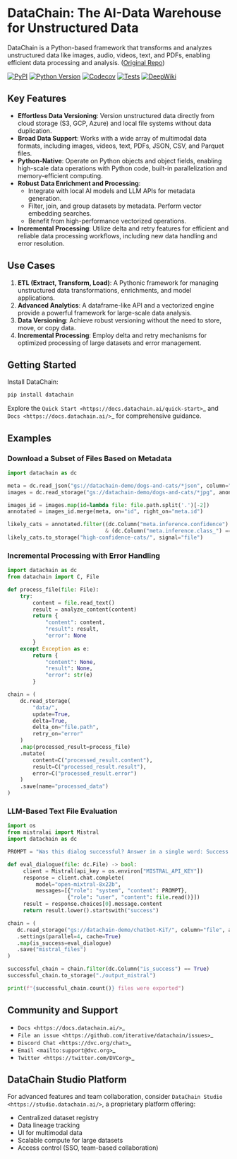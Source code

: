 # DataChain: The AI-Data Warehouse for Unstructured Data

DataChain is a Python-based framework that transforms and analyzes unstructured data like images, audio, videos, text, and PDFs, enabling efficient data processing and analysis. ([Original Repo](https://github.com/iterative/datachain))

[![PyPI](https://img.shields.io/pypi/v/datachain.svg)](https://pypi.org/project/datachain/)
[![Python Version](https://img.shields.io/pypi/pyversions/datachain)](https://pypi.org/project/datachain)
[![Codecov](https://codecov.io/gh/iterative/datachain/graph/badge.svg?token=byliXGGyGB)](https://codecov.io/gh/iterative/datachain)
[![Tests](https://github.com/iterative/datachain/actions/workflows/tests.yml/badge.svg)](https://github.com/iterative/datachain/actions/workflows/tests.yml)
[![DeepWiki](https://deepwiki.com/badge.svg)](https://deepwiki.com/iterative/datachain)

## Key Features

*   **Effortless Data Versioning**: Version unstructured data directly from cloud storage (S3, GCP, Azure) and local file systems without data duplication.
*   **Broad Data Support**: Works with a wide array of multimodal data formats, including images, videos, text, PDFs, JSON, CSV, and Parquet files.
*   **Python-Native**:  Operate on Python objects and object fields, enabling high-scale data operations with Python code, built-in parallelization and memory-efficient computing.
*   **Robust Data Enrichment and Processing**:
    *   Integrate with local AI models and LLM APIs for metadata generation.
    *   Filter, join, and group datasets by metadata. Perform vector embedding searches.
    *   Benefit from high-performance vectorized operations.
*   **Incremental Processing**: Utilize delta and retry features for efficient and reliable data processing workflows, including new data handling and error resolution.

## Use Cases

1.  **ETL (Extract, Transform, Load)**:  A Pythonic framework for managing unstructured data transformations, enrichments, and model applications.
2.  **Advanced Analytics**:  A dataframe-like API and a vectorized engine provide a powerful framework for large-scale data analysis.
3.  **Data Versioning**:  Achieve robust versioning without the need to store, move, or copy data.
4.  **Incremental Processing**: Employ delta and retry mechanisms for optimized processing of large datasets and error management.

## Getting Started

Install DataChain:

```bash
pip install datachain
```

Explore the `Quick Start <https://docs.datachain.ai/quick-start>`_ and `Docs <https://docs.datachain.ai/>`_ for comprehensive guidance.

## Examples

### Download a Subset of Files Based on Metadata

```python
import datachain as dc

meta = dc.read_json("gs://datachain-demo/dogs-and-cats/*json", column="meta", anon=True)
images = dc.read_storage("gs://datachain-demo/dogs-and-cats/*jpg", anon=True)

images_id = images.map(id=lambda file: file.path.split('.')[-2])
annotated = images_id.merge(meta, on="id", right_on="meta.id")

likely_cats = annotated.filter((dc.Column("meta.inference.confidence") > 0.93) \
                               & (dc.Column("meta.inference.class_") == "cat"))
likely_cats.to_storage("high-confidence-cats/", signal="file")
```

### Incremental Processing with Error Handling

```python
import datachain as dc
from datachain import C, File

def process_file(file: File):
    try:
        content = file.read_text()
        result = analyze_content(content)
        return {
            "content": content,
            "result": result,
            "error": None
        }
    except Exception as e:
        return {
            "content": None,
            "result": None,
            "error": str(e)
        }

chain = (
    dc.read_storage(
        "data/",
        update=True,
        delta=True,
        delta_on="file.path",
        retry_on="error"
    )
    .map(processed_result=process_file)
    .mutate(
        content=C("processed_result.content"),
        result=C("processed_result.result"),
        error=C("processed_result.error")
    )
    .save(name="processed_data")
)
```

### LLM-Based Text File Evaluation

```python
import os
from mistralai import Mistral
import datachain as dc

PROMPT = "Was this dialog successful? Answer in a single word: Success or Failure."

def eval_dialogue(file: dc.File) -> bool:
     client = Mistral(api_key = os.environ["MISTRAL_API_KEY"])
     response = client.chat.complete(
         model="open-mixtral-8x22b",
         messages=[{"role": "system", "content": PROMPT},
                   {"role": "user", "content": file.read()}])
     result = response.choices[0].message.content
     return result.lower().startswith("success")

chain = (
   dc.read_storage("gs://datachain-demo/chatbot-KiT/", column="file", anon=True)
   .settings(parallel=4, cache=True)
   .map(is_success=eval_dialogue)
   .save("mistral_files")
)

successful_chain = chain.filter(dc.Column("is_success") == True)
successful_chain.to_storage("./output_mistral")

print(f"{successful_chain.count()} files were exported")
```

## Community and Support

*   `Docs <https://docs.datachain.ai/>`_
*   `File an issue <https://github.com/iterative/datachain/issues>`_
*   `Discord Chat <https://dvc.org/chat>`_
*   `Email <mailto:support@dvc.org>`_
*   `Twitter <https://twitter.com/DVCorg>`_

## DataChain Studio Platform

For advanced features and team collaboration, consider `DataChain Studio <https://studio.datachain.ai/>`, a proprietary platform offering:

*   Centralized dataset registry
*   Data lineage tracking
*   UI for multimodal data
*   Scalable compute for large datasets
*   Access control (SSO, team-based collaboration)